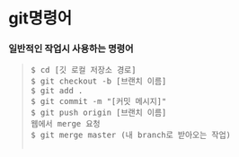 # git명령어

### 일반적인 작업시 사용하는 명령어
><pre>
> $ cd [깃 로컬 저장소 경로]
> $ git checkout -b [브랜치 이름]
> $ git add .
> $ git commit -m "[커밋 메시지]"
> $ git push origin [브랜치 이름]
> 웹에서 merge 요청
> $ git merge master (내 branch로 받아오는 작업)
</pre>

